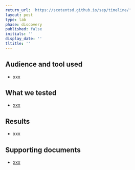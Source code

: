 ```yaml
---
return_url: 'https://scotentsd.github.io/sep/timeline/'
layout: post
type: lab
phase: discovery
published: false
initials: ''
display_date: ''
tltitle: ''
---
```

## Audience and tool used
- xxx

## What we tested
- [xxx](https://news.bbc.co.uk) 

## Results
- xxx

## Supporting documents
- [xxx](/sep/files/file.pdf)

